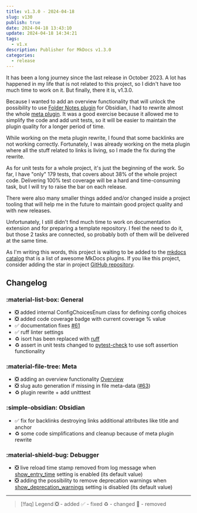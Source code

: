 ```yaml
---
title: v1.3.0 - 2024-04-18
slug: v130
publish: true
date: 2024-04-18 13:43:10
update: 2024-04-18 14:34:21
tags:
  - v1.x
description: Publisher for MkDocs v1.3.0
categories:
  - release
---
```


It has been a long journey since the last release in October 2023. A lot has happened in my life that is not related to this project, so I didn't have too much time to work on it. But finally, there it is, v1.3.0.

Because I wanted to add an overview functionality that will unlock the possibility to use [Folder Notes plugin](https://github.com/LostPaul/obsidian-folder-notes) for Obsidian, I had to rewrite almost the whole [meta plugin](../03_setup/02_general/01_setting-up-meta.md). It was a good exercise because it allowed me to simplify the code and add unit tests, so it will be easier to maintain the plugin quality for a longer period of time.

While working on the meta plugin rewrite, I found that some backlinks are not working correctly. Fortunately, I was already working on the meta plugin where all the stuff related to links is living, so I made the fix during the rewrite.

As for unit tests for a whole project, it's just the beginning of the work. So far, I have "only" 179 tests, that covers about 38% of the whole project code. Delivering 100% test coverage will be a hard and time-consuming task, but I will try to raise the bar on each release.

There were also many smaller things added and/or changed inside a project tooling that will help me in the future to maintain good project quality and with new releases.

Unfortunately, I still didn't find much time to work on documentation extension and for preparing a template repository. I feel the need to do it, but those 2 tasks are connected, so probably both of them will be delivered at the same time.

As I'm writing this words, this project is waiting to be added to the [mkdocs catalog](https://github.com/mkdocs/catalog) that is a list of awesome MkDocs plugins. If you like this project, consider adding the star in project [GitHub repository](https://github.com/mkusz/mkdocs-publisher).

<!-- more -->

## Changelog

### :material-list-box: General

- ❎ added internal ConfigChoicesEnum class for defining config choices
- ❎ added code coverage badge with current coverage % value
- ✅ documentation fixes [#61](https://github.com/mkusz/mkdocs-publisher/issues/61)
- ✅ ruff linter settings
- ♻️ isort has been replaced with [ruff](https://github.com/astral-sh/ruff)
- ♻️ assert in unit tests changed to [pytest-check](https://github.com/okken/pytest-check) to use soft assertion functionality

### :material-file-tree: Meta

- ❎ adding an overview functionality [Overview](../03_setup/02_general/01_setting-up-meta.md#Overview)
- ❎ slug auto generation if missing in file meta-data ([#63](https://github.com/mkusz/mkdocs-publisher/issues/63))
- ♻️ plugin rewrite + add unitttest

### :simple-obsidian: Obsidian

- ✅ fix for backlinks destroying links additional attributes like title and anchor
- ♻️ some code simplifications and cleanup because of meta plugin rewrite

### :material-shield-bug: Debugger

- ❎ live reload time stamp removed from log message when [show_entry_time](../03_setup/99_development/01_setting-up-debugger.md#+debugger.console.show_entry_time) setting is enabled (its default value)
- ❎ adding the possibility to remove deprecation warnings when [show_deprecation_warnings](../03_setup/99_development/01_setting-up-debugger.md#+debugger.console.show_deprecation_warnings) setting is disabled (its default value)

---

> [!faq] Legend
> ❎ - added ✅ - fixed ♻️ - changed 🚫 - removed
